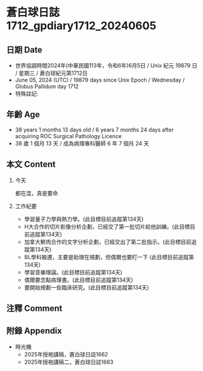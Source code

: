 [_metadata_:encoding]: - "utf-8"
[_metadata_:language]: - "zh-Hant-TW"
[_metadata_:fileformat]: - "markdown"
[_metadata_:MIME_type]: - "text/plain"
[_metadata_:markdown_version]: - "commonmark version 0.30"
[_metadata_:markdown_spec]: - "https://spec.commonmark.org/0.30/"

# 蒼白球日誌1712_gpdiary1712_20240605 #

## 日期 Date ##

* 世界協調時間2024年(中華民國113年，令和6年)6月5日 / Unix 紀元 19879 日 / 星期三 / 蒼白球紀元第1712日
* June 05, 2024 (UTC) / 19879 days since Unix Epoch / Wednesday / Globus Pallidum day 1712
* 特殊註記:

## 年齡 Age ##

* 38 years 1 months 13 days old / 6 years 7 months 24 days after acquiring ROC Surgical Pathology Licence
* 38 歲 1 個月 13 天 / 成為病理專科醫師 6 年 7 個月 24 天

## 本文 Content ##

1. 今天

    都在混，真是要命

2. 工作紀要

    - 學習量子力學與熱力學。(此目標目前追蹤第134天)
    - H大合作的切片影像分析企劃，已經交了第一批切片給他訓練。(此目標目前追蹤第134天)
    - 加拿大鮮肉合作的文字分析企劃，已經交出了第二批指示。(此目標目前追蹤第134天)
    - BL學科搬遷，主要是助理在規劃，但偶爾也要盯一下 (此目標目前追蹤第134天)
    - 學習音樂理論。(此目標目前追蹤第134天)
    - 偶爾要念點病理書。(此目標目前追蹤第134天)
    - 要開始規劃一些臨床研究。(此目標目前追蹤第134天)

## 注釋 Comment ##


## 附錄 Appendix ##

* 時光機
    - 2025年授袍講稿，蒼白球日誌1662
    - 2025年授袍講稿二，蒼白球日誌1663
